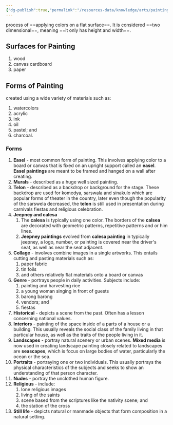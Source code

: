 ```yaml
---
{"dg-publish":true,"permalink":"/resources-data/knowledge/arts/painting/"}
---
```


process of ==applying colors on a flat surface==. It is considered ==two dimensional==, meaning ==it only has height and width==.

## Surfaces for Painting
1. wood
2. canvas cardboard
3. paper

## Forms of Painting
created using a wide variety of materials such as:
1. watercolors
2. acrylic
3. ink
4. oil
5. pastel; and
6. charcoal.

### Forms
1. **Easel** - most common form of painting. This involves applying color to a board or canvas that is fixed on an upright support called an **easel**. **Easel paintings** are meant to be framed and hanged on a wall after creating.
2. **Murals** - described as a huge well sized painting.
3. **Telon** - described as a backdrop or background for the stage. These backdrop are used for komedya, sarswala and sinakulo which are popular forms of theater in the country, later even though the popularity of the sarswela decreased, the **telon** is still used in presentation during carnivals fiestas and religious celebration.
4. **Jeepney and calesa**
	1.  The **calesa** is typically using one color. The borders of the **calsea** are decorated with geometric patterns, repetitive patterns and or him lines.
	2. **Jeepney paintings** evolved from **calesa painting** in typically jeepney, a logo, number, or painting is covered near the driver's seat, as well as near the seat adjacent.
5. **Collage** - involves combine images in a single artworks. This entails cutting and pasting materials such as:
	1. paper fabric
	2. tin foils
	3. and others relatively flat materials onto a board or canvas
6. **Genre** - portrays people in daily activities. Subjects include:
	1. painting and harvesting rice
	2. a young woman singing in front of guests
	3. barong barong
	4. vendors; and
	5. fiestas
7. **Historical** - depicts a scene from the past. Often has a lesson concerning national values.
8. **Interiors** - painting of the space inside of a parts of a house or a building. This usually reveals the social class of the family living in that particular house, as well as the traits of the people living in it.
9. **Landscapes** - portray natural scenery or urban scenes. **Mixed media** is now used in creating landscape painting closely related to landscapes are **seascapes**, which is focus on large bodies of water, particularly the ocean or the sea.
10. **Portraits** - portraying one or two individuals. This usually portrays the physical characteristics of the subjects and seeks to show an understanding of that person character.
11. **Nudes** - portray the unclothed human figure.
12. **Religious** - include:
	1. lone religious images
	2. living of the saints
	3. scene based from the scriptures like the nativity scene; and
	4. the station of the cross
13. **Still life** - depicts natural or manmade objects that form composition in a natural setting.

